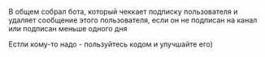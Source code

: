 В общем собрал бота, который чеккает подписку пользователя и удаляет сообщение этого пользователя, если он не подписан на канал или подписан меньше одного дня

Естли кому-то надо - пользуйтесь кодом и улучшайте его)
